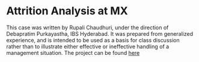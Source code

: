 # Attrition Analysis at MX
This case was written by Rupali Chaudhuri, under the direction of Debapratim Purkayastha, IBS Hyderabad. It was prepared from generalized experience, and is intended to be used as a basis for class discussion rather than to illustrate either effective or ineffective handling of a management situation. The project can be found [here](https://github.com/elizabethwanjiku703/SQL-Projects/blob/main/Case_Attrition_Mesotime/Case_Attrition_Mesotime.ipynb)
